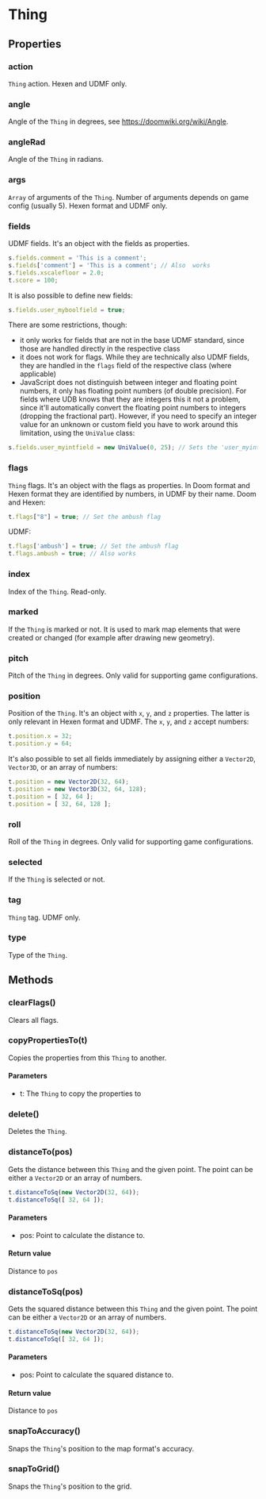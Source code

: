 # Thing

## Properties
### action
`Thing` action. Hexen and UDMF only.
### angle
Angle of the `Thing` in degrees, see https://doomwiki.org/wiki/Angle.
### angleRad
Angle of the `Thing` in radians.
### args
`Array` of arguments of the `Thing`. Number of arguments depends on game config (usually 5). Hexen format and UDMF only.
### fields
UDMF fields. It's an object with the fields as properties.

```js
s.fields.comment = 'This is a comment';
s.fields['comment'] = 'This is a comment'; // Also  works
s.fields.xscalefloor = 2.0;
t.score = 100;
```
It is also possible to define new fields:

```js
s.fields.user_myboolfield = true;
```
There are some restrictions, though:

* it only works for fields that are not in the base UDMF standard, since those are handled directly in the respective class
* it does not work for flags. While they are technically also UDMF fields, they are handled in the `flags` field of the respective class (where applicable)
* JavaScript does not distinguish between integer and floating point numbers, it only has floating point numbers (of double precision). For fields where UDB knows that they are integers this it not a problem, since it'll automatically convert the floating point numbers to integers (dropping the fractional part). However, if you need to specify an integer value for an unknown or custom field you have to work around this limitation, using the `UniValue` class:

```js
s.fields.user_myintfield = new UniValue(0, 25); // Sets the 'user_myintfield' field to an integer value of 25
```
### flags
`Thing` flags. It's an object with the flags as properties. In Doom format and Hexen format they are identified by numbers, in UDMF by their name.
Doom and Hexen:

```js
t.flags["8"] = true; // Set the ambush flag
```
UDMF:

```js
t.flags['ambush'] = true; // Set the ambush flag
t.flags.ambush = true; // Also works
```
### index
Index of the `Thing`. Read-only.
### marked
If the `Thing` is marked or not. It is used to mark map elements that were created or changed (for example after drawing new geometry).
### pitch
Pitch of the `Thing` in degrees. Only valid for supporting game configurations.
### position
Position of the `Thing`. It's an object with `x`, `y`, and `z` properties. The latter is only relevant in Hexen format and UDMF.
The `x`, `y`, and `z` accept numbers:

```js
t.position.x = 32;
t.position.y = 64;
```
It's also possible to set all fields immediately by assigning either a `Vector2D`, `Vector3D`, or an array of numbers:

```js
t.position = new Vector2D(32, 64);
t.position = new Vector3D(32, 64, 128);
t.position = [ 32, 64 ];
t.position = [ 32, 64, 128 ];
```
### roll
Roll of the `Thing` in degrees. Only valid for supporting game configurations.
### selected
If the `Thing` is selected or not.
### tag
`Thing` tag. UDMF only.
### type
Type of the `Thing`.
## Methods
### clearFlags()
Clears all flags.
### copyPropertiesTo(t)
Copies the properties from this `Thing` to another.
#### Parameters
* t: The `Thing` to copy the properties to
### delete()
Deletes the `Thing`.
### distanceTo(pos)
Gets the distance between this `Thing` and the given point. The point can be either a `Vector2D` or an array of numbers.

```js
t.distanceToSq(new Vector2D(32, 64));
t.distanceToSq([ 32, 64 ]);
```
#### Parameters
* pos: Point to calculate the distance to.
#### Return value
Distance to `pos`
### distanceToSq(pos)
Gets the squared distance between this `Thing` and the given point.
The point can be either a `Vector2D` or an array of numbers.

```js
t.distanceToSq(new Vector2D(32, 64));
t.distanceToSq([ 32, 64 ]);
```
#### Parameters
* pos: Point to calculate the squared distance to.
#### Return value
Distance to `pos`
### snapToAccuracy()
Snaps the `Thing`'s position to the map format's accuracy.
### snapToGrid()
Snaps the `Thing`'s position to the grid.
